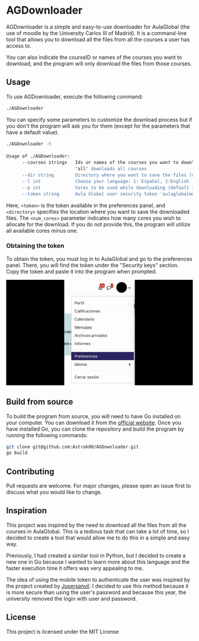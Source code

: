 # AGDownloader

AGDownloader is a simple and easy-to-use downloader for AulaGlobal (the use of moodle by the University Carlos III of Madrid). It is a command-line tool that allows you to download all the files from all the courses a user has access to.

You can also indicate the courseID or names of the courses you want to download, and the program will only download the files from those courses.

## Usage

To use AGDownloader, execute the following command:

```bash
./AGDownloader 
```
You can specify some parameters to customize the download process but if you don't the program will ask you for them (except for the parameters that have a default value).

```bash
./AGDownloader -h

Usage of ./AGDownloader:
      --courses strings   Ids or names of the courses you want to download enclosed in ", separated by spaces. 
                          "all" downloads all courses
      --dir string        Directory where you want to save the files (default "courses")
      --l int             Choose your language: 1: Español, 2:English
      --p int             Cores to be used while downloading (default 7)
      --token string      Aula Global user security token 'aulaglobalmovil'
```

Here, `<token>` is the token available in the preferences panel, and `<directory>` specifies the location where you want to save the downloaded files. The `<num_cores>` parameter indicates how many cores you wish to allocate for the download. If you do not provide this, the program will utilize all available cores minus one.


### Obtaining the token

To obtain the token, you must log in to AulaGlobal and go to the preferences panel. There, you will find the token under the "Security keys" section. Copy the token and paste it into the program when prompted.

![Retrieving token](assets/instructions-token.gif)


## Build from source

To build the program from source, you will need to have Go installed on your computer. You can download it from the [official website](https://golang.org/). Once you have installed Go, you can clone the repository and build the program by running the following commands:

```bash
git clone git@github.com:Astrak00/AGDownloader.git
go build
```


## Contributing
Pull requests are welcome. For major changes, please open an issue first to discuss what you would like to change.


## Inspiration
This project was inspired by the need to download all the files from all the courses in AulaGlobal. This is a tedious task that can take a lot of time, so I decided to create a tool that would allow me to do this in a simple and easy way.

Previously, I had created a similar tool in Python, but I decided to create a new one in Go because I wanted to learn more about this language and the faster execution time it offers was very appealing to me.

The idea of using the mobile token to authenticate the user was inspired by the project created by [Josersanvil](https://github.com/Josersanvil/AulaGlobal-CoursesFiles). I decided to use this method because it is more secure than using the user's password and because this year, the university removed the login with user and password.

## License

This project is licensed under the MIT License

